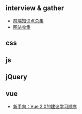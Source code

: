 ## interview & gather

- [前端知识点总集](https://github.com/threegeese/WEB/tree/master/Notes/interview_gather/2019-03-02-web.md)
- [网站收集](https://github.com/threegeese/WEB/tree/master/Notes/interview_gather/2019-03-04-gather.md)

## css



## js


## jQuery


## vue

- [新手向：Vue 2.0的建议学习顺序](https://github.com/threegeese/WEB/blob/master/Notes/vue/vue-learning.md)